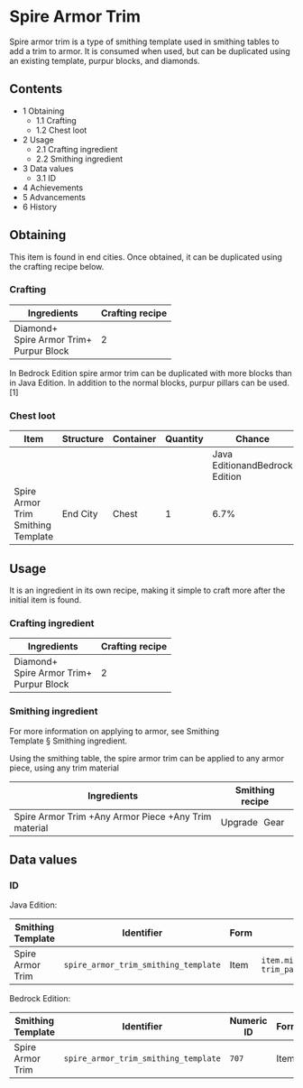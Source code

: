 # Spire Armor Trim
Spire armor trim is a type of smithing template used in smithing tables to add a trim to armor. It is consumed when used, but can be duplicated using an existing template, purpur blocks, and diamonds.

## Contents
- 1 Obtaining
	- 1.1 Crafting
	- 1.2 Chest loot
- 2 Usage
	- 2.1 Crafting ingredient
	- 2.2 Smithing ingredient
- 3 Data values
	- 3.1 ID
- 4 Achievements
- 5 Advancements
- 6 History

## Obtaining
This item is found in end cities. Once obtained, it can be duplicated using the crafting recipe below.

### Crafting
| Ingredients                                     | Crafting recipe |
|-------------------------------------------------|-----------------|
| Diamond+<br/>Spire Armor Trim+<br/>Purpur Block | 2               |

In Bedrock Edition spire armor trim can be duplicated with more blocks than in Java Edition. In addition to the normal blocks, purpur pillars can be used.[1]

### Chest loot
| Item                               | Structure | Container | Quantity | Chance                         |
|------------------------------------|-----------|-----------|----------|--------------------------------|
|                                    |           |           |          | Java EditionandBedrock Edition |
| Spire Armor Trim Smithing Template | End City  | Chest     | 1        | 6.7%                           |

## Usage
It is an ingredient in its own recipe, making it simple to craft more after the initial item is found.

### Crafting ingredient
| Ingredients                                     | Crafting recipe |
|-------------------------------------------------|-----------------|
| Diamond+<br/>Spire Armor Trim+<br/>Purpur Block | 2               |

### Smithing ingredient
For more information on applying to armor, see Smithing Template § Smithing ingredient.

Using the smithing table, the spire armor trim can be applied to any armor piece, using any trim material

| Ingredients                                          | Smithing recipe |
|------------------------------------------------------|-----------------|
| Spire Armor Trim +Any Armor Piece +Any Trim material | Upgrade Gear    |

## Data values
### ID
Java Edition:

| Smithing Template | Identifier                           | Form | Translation key                                                                        |
|-------------------|--------------------------------------|------|----------------------------------------------------------------------------------------|
| Spire Armor Trim  | `spire_armor_trim_smithing_template` | Item | `item.minecraft.spire_armor_trim_smithing_template`<br/>`trim_pattern.minecraft.spire` |

Bedrock Edition:

| Smithing Template | Identifier                           | Numeric ID | Form | Translation key                                             |
|-------------------|--------------------------------------|------------|------|-------------------------------------------------------------|
| Spire Armor Trim  | `spire_armor_trim_smithing_template` | `707`      | Item | `item.smithing_template.name`<br/>`trim_pattern.spire.name` |

